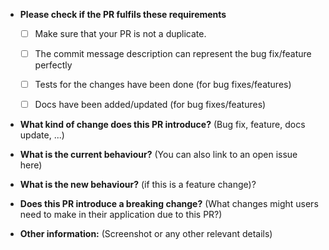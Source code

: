 * **Please check if the PR fulfils these requirements**
  - [ ] Make sure that your PR is not a duplicate.
  - [ ] The commit message description can represent the bug fix/feature perfectly
  - [ ] Tests for the changes have been done (for bug fixes/features)
  - [ ] Docs have been added/updated (for bug fixes/features)


* **What kind of change does this PR introduce?** (Bug fix, feature, docs update, ...)


* **What is the current behaviour?** (You can also link to an open issue here)


* **What is the new behaviour?** (if this is a feature change)?


* **Does this PR introduce a breaking change?** (What changes might users need to make in their application due to this PR?)


* **Other information:** (Screenshot or any other relevant details)

